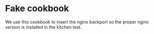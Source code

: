 # Fake cookbook

We use this cookbook to insert the nginx backport so the proper nginx version is installed in the kitchen test.
